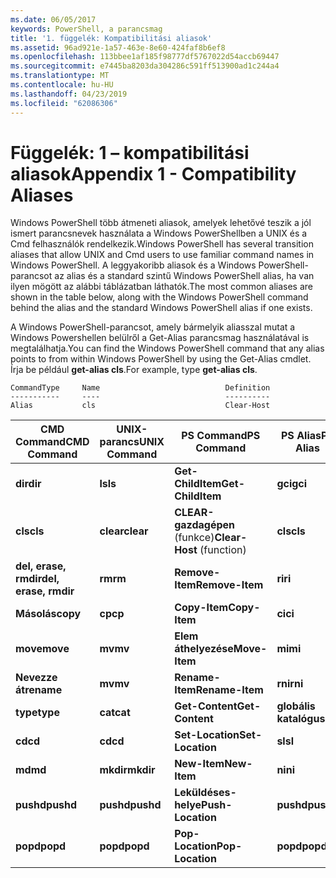 ```yaml
---
ms.date: 06/05/2017
keywords: PowerShell, a parancsmag
title: '1. függelék: Kompatibilitási aliasok'
ms.assetid: 96ad921e-1a57-463e-8e60-424faf8b6ef8
ms.openlocfilehash: 113bbee1af185f98777df5767022d54accb69447
ms.sourcegitcommit: e7445ba8203da304286c591ff513900ad1c244a4
ms.translationtype: MT
ms.contentlocale: hu-HU
ms.lasthandoff: 04/23/2019
ms.locfileid: "62086306"
---
```

# <a name="appendix-1---compatibility-aliases"></a><span data-ttu-id="05493-103">Függelék: 1 – kompatibilitási aliasok</span><span class="sxs-lookup"><span data-stu-id="05493-103">Appendix 1 - Compatibility Aliases</span></span>

<span data-ttu-id="05493-104">Windows PowerShell több átmeneti aliasok, amelyek lehetővé teszik a jól ismert parancsnevek használata a Windows PowerShellben a UNIX és a Cmd felhasználók rendelkezik.</span><span class="sxs-lookup"><span data-stu-id="05493-104">Windows PowerShell has several transition aliases that allow UNIX and Cmd users to use familiar command names in Windows PowerShell.</span></span> <span data-ttu-id="05493-105">A leggyakoribb aliasok és a Windows PowerShell-parancsot az alias és a standard szintű Windows PowerShell alias, ha van ilyen mögött az alábbi táblázatban láthatók.</span><span class="sxs-lookup"><span data-stu-id="05493-105">The most common aliases are shown in the table below, along with the Windows PowerShell command behind the alias and the standard Windows PowerShell alias if one exists.</span></span>

<span data-ttu-id="05493-106">A Windows PowerShell-parancsot, amely bármelyik aliasszal mutat a Windows Powershellen belülről a Get-Alias parancsmag használatával is megtalálhatja.</span><span class="sxs-lookup"><span data-stu-id="05493-106">You can find the Windows PowerShell command that any alias points to from within Windows PowerShell by using the Get-Alias cmdlet.</span></span> <span data-ttu-id="05493-107">Írja be például **get-alias cls**.</span><span class="sxs-lookup"><span data-stu-id="05493-107">For example, type **get-alias cls**.</span></span>

```
CommandType     Name                            Definition
-----------     ----                            ----------
Alias           cls                             Clear-Host
```

|<span data-ttu-id="05493-108">CMD Command</span><span class="sxs-lookup"><span data-stu-id="05493-108">CMD Command</span></span>|<span data-ttu-id="05493-109">UNIX-parancs</span><span class="sxs-lookup"><span data-stu-id="05493-109">UNIX Command</span></span>|<span data-ttu-id="05493-110">PS Command</span><span class="sxs-lookup"><span data-stu-id="05493-110">PS Command</span></span>|<span data-ttu-id="05493-111">PS Alias</span><span class="sxs-lookup"><span data-stu-id="05493-111">PS Alias</span></span>|
|---------------|----------------|--------------|------------|
|<span data-ttu-id="05493-112">**dir**</span><span class="sxs-lookup"><span data-stu-id="05493-112">**dir**</span></span>|<span data-ttu-id="05493-113">**ls**</span><span class="sxs-lookup"><span data-stu-id="05493-113">**ls**</span></span>|<span data-ttu-id="05493-114">**Get-ChildItem**</span><span class="sxs-lookup"><span data-stu-id="05493-114">**Get-ChildItem**</span></span>|<span data-ttu-id="05493-115">**gci**</span><span class="sxs-lookup"><span data-stu-id="05493-115">**gci**</span></span>|
|<span data-ttu-id="05493-116">**cls**</span><span class="sxs-lookup"><span data-stu-id="05493-116">**cls**</span></span>|<span data-ttu-id="05493-117">**clear**</span><span class="sxs-lookup"><span data-stu-id="05493-117">**clear**</span></span>|<span data-ttu-id="05493-118">**CLEAR-gazdagépen** (funkce)</span><span class="sxs-lookup"><span data-stu-id="05493-118">**Clear-Host** (function)</span></span>|<span data-ttu-id="05493-119">**cls**</span><span class="sxs-lookup"><span data-stu-id="05493-119">**cls**</span></span>|
|<span data-ttu-id="05493-120">**del, erase, rmdir**</span><span class="sxs-lookup"><span data-stu-id="05493-120">**del, erase, rmdir**</span></span>|<span data-ttu-id="05493-121">**rm**</span><span class="sxs-lookup"><span data-stu-id="05493-121">**rm**</span></span>|<span data-ttu-id="05493-122">**Remove-Item**</span><span class="sxs-lookup"><span data-stu-id="05493-122">**Remove-Item**</span></span>|<span data-ttu-id="05493-123">**ri**</span><span class="sxs-lookup"><span data-stu-id="05493-123">**ri**</span></span>|
|<span data-ttu-id="05493-124">**Másolás**</span><span class="sxs-lookup"><span data-stu-id="05493-124">**copy**</span></span>|<span data-ttu-id="05493-125">**cp**</span><span class="sxs-lookup"><span data-stu-id="05493-125">**cp**</span></span>|<span data-ttu-id="05493-126">**Copy-Item**</span><span class="sxs-lookup"><span data-stu-id="05493-126">**Copy-Item**</span></span>|<span data-ttu-id="05493-127">**ci**</span><span class="sxs-lookup"><span data-stu-id="05493-127">**ci**</span></span>|
|<span data-ttu-id="05493-128">**move**</span><span class="sxs-lookup"><span data-stu-id="05493-128">**move**</span></span>|<span data-ttu-id="05493-129">**mv**</span><span class="sxs-lookup"><span data-stu-id="05493-129">**mv**</span></span>|<span data-ttu-id="05493-130">**Elem áthelyezése**</span><span class="sxs-lookup"><span data-stu-id="05493-130">**Move-Item**</span></span>|<span data-ttu-id="05493-131">**mi**</span><span class="sxs-lookup"><span data-stu-id="05493-131">**mi**</span></span>|
|<span data-ttu-id="05493-132">**Nevezze át**</span><span class="sxs-lookup"><span data-stu-id="05493-132">**rename**</span></span>|<span data-ttu-id="05493-133">**mv**</span><span class="sxs-lookup"><span data-stu-id="05493-133">**mv**</span></span>|<span data-ttu-id="05493-134">**Rename-Item**</span><span class="sxs-lookup"><span data-stu-id="05493-134">**Rename-Item**</span></span>|<span data-ttu-id="05493-135">**rni**</span><span class="sxs-lookup"><span data-stu-id="05493-135">**rni**</span></span>|
|<span data-ttu-id="05493-136">**type**</span><span class="sxs-lookup"><span data-stu-id="05493-136">**type**</span></span>|<span data-ttu-id="05493-137">**cat**</span><span class="sxs-lookup"><span data-stu-id="05493-137">**cat**</span></span>|<span data-ttu-id="05493-138">**Get-Content**</span><span class="sxs-lookup"><span data-stu-id="05493-138">**Get-Content**</span></span>|<span data-ttu-id="05493-139">**globális katalógus**</span><span class="sxs-lookup"><span data-stu-id="05493-139">**gc**</span></span>|
|<span data-ttu-id="05493-140">**cd**</span><span class="sxs-lookup"><span data-stu-id="05493-140">**cd**</span></span>|<span data-ttu-id="05493-141">**cd**</span><span class="sxs-lookup"><span data-stu-id="05493-141">**cd**</span></span>|<span data-ttu-id="05493-142">**Set-Location**</span><span class="sxs-lookup"><span data-stu-id="05493-142">**Set-Location**</span></span>|<span data-ttu-id="05493-143">**sl**</span><span class="sxs-lookup"><span data-stu-id="05493-143">**sl**</span></span>|
|<span data-ttu-id="05493-144">**md**</span><span class="sxs-lookup"><span data-stu-id="05493-144">**md**</span></span>|<span data-ttu-id="05493-145">**mkdir**</span><span class="sxs-lookup"><span data-stu-id="05493-145">**mkdir**</span></span>|<span data-ttu-id="05493-146">**New-Item**</span><span class="sxs-lookup"><span data-stu-id="05493-146">**New-Item**</span></span>|<span data-ttu-id="05493-147">**ni**</span><span class="sxs-lookup"><span data-stu-id="05493-147">**ni**</span></span>|
|<span data-ttu-id="05493-148">**pushd**</span><span class="sxs-lookup"><span data-stu-id="05493-148">**pushd**</span></span>|<span data-ttu-id="05493-149">**pushd**</span><span class="sxs-lookup"><span data-stu-id="05493-149">**pushd**</span></span>|<span data-ttu-id="05493-150">**Leküldéses-helye**</span><span class="sxs-lookup"><span data-stu-id="05493-150">**Push-Location**</span></span>|<span data-ttu-id="05493-151">**pushd**</span><span class="sxs-lookup"><span data-stu-id="05493-151">**pushd**</span></span>|
|<span data-ttu-id="05493-152">**popd**</span><span class="sxs-lookup"><span data-stu-id="05493-152">**popd**</span></span>|<span data-ttu-id="05493-153">**popd**</span><span class="sxs-lookup"><span data-stu-id="05493-153">**popd**</span></span>|<span data-ttu-id="05493-154">**Pop-Location**</span><span class="sxs-lookup"><span data-stu-id="05493-154">**Pop-Location**</span></span>|<span data-ttu-id="05493-155">**popd**</span><span class="sxs-lookup"><span data-stu-id="05493-155">**popd**</span></span>|